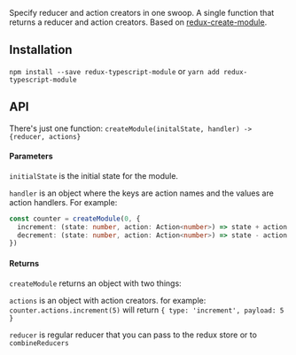Specify reducer and action creators in one swoop.
A single function that returns a reducer and action creators.
Based on [redux-create-module](Emilios1995/redux-create-module).

## Installation
`npm install --save redux-typescript-module` or `yarn add redux-typescript-module`

## API
There's just one function: `createModule(initalState, handler) -> {reducer, actions}`

#### Parameters

`initialState` is the initial state for the module.

`handler` is an object where the keys are action names
and the values are action handlers. For example:
```ts
const counter = createModule(0, {
  increment: (state: number, action: Action<number>) => state + action.payload,
  decrement: (state: number, action: Action<number>) => state - action.payload
})
```
#### Returns
`createModule` returns an object with two things:

`actions` is an object with action creators. 
for example: `counter.actions.increment(5)` will return 
`{ type: 'increment', payload: 5 }`

`reducer` is regular reducer that you can pass to the redux store or to `combineReducers`
